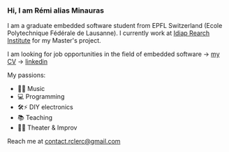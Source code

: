 ### Hi, I am Rémi alias Minauras

I am a graduate embedded software student from EPFL Switzerland (Ecole Polytechnique Fédérale de Lausanne).
I currently work at [Idiap Rearch Institute](https://www.idiap.ch/fr) for my Master's project.

I am looking for job opportunities in the field of embedded software
-> [my CV](https://github.com/Minauras/Minauras/blob/master/CV_clerc.pdf)
-> [linkedin](https://www.linkedin.com/in/remiclerc/)

My passions:
- 🎸🎹 Music
- 💻 Programming
- 🛠⚡ DIY electronics
- 📚 Teaching
- 🕺💃 Theater & Improv

Reach me at contact.rclerc@gmail.com
